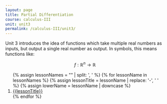 ```yaml
---
layout: page
title: Partial Differentiation 
course: calculus-III
unit: unit3
permalink: /calculus-III/unit3/
---
```


Unit 3 introduces the idea of functions which take multiple real numbers as inputs, but output a single real number as output. In symbols, this means functions like:

$$ f : \mathbb{R}^n \to \mathbb{R}$$


<ol>
{% assign lessonNames = "" | split: ', ' %}
{% for lessonName in lessonNames %}
{% assign lessonTitle = lessonName | replace:  '-', ' ' %}
{% assign lowerName = lessonName | downcase %}
<li> <a class = "page-link" href = "{{ lowerName | prepend: current_page.permalink}}"> {{lessonTitle}} </a> </li>
{% endfor %}
</ol>
